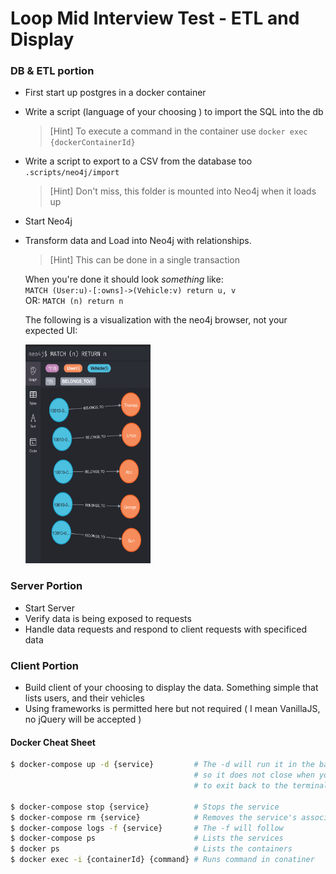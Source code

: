 # Loop Mid Interview Test - ETL and Display

### DB & ETL portion
- First start up postgres in a docker container
- Write a script (language of your choosing ) to import the SQL into the db
  > [Hint] To execute a command in the container use `docker exec {dockerContainerId}`
- Write a script to export to a CSV from the database too `.scripts/neo4j/import`
  > [Hint] Don't miss, this folder is mounted into Neo4j when it loads up
- Start Neo4j
- Transform data and Load into Neo4j with relationships.
  > [Hint] This can be done in a single transaction

  When you're done it should look _something_ like:<br/>
  `MATCH (User:u)-[:owns]->(Vehicle:v) return u, v`<br/>
  OR: `MATCH (n) return n`<br/>

  The following is a visualization with the neo4j browser, not your expected UI:
  </br>
  
  <img src="./Neo4J.png" width=200 height=350 />

### Server Portion
- Start Server
- Verify data is being exposed to requests
- Handle data requests and respond to client requests with specificed data

### Client Portion
- Build client of your choosing to display the data. Something simple that lists users, and their vehicles
- Using frameworks is permitted here but not required ( I mean VanillaJS, no jQuery will be accepted )


#### **Docker Cheat Sheet**
```bash
$ docker-compose up -d {service}         # The -d will run it in the background,
                                         # so it does not close when you attempt
                                         # to exit back to the terminal

$ docker-compose stop {service}          # Stops the service
$ docker-compose rm {service}            # Removes the service's associated container
$ docker-compose logs -f {service}       # The -f will follow
$ docker-compose ps                      # Lists the services
$ docker ps                              # Lists the containers
$ docker exec -i {containerId} {command} # Runs command in conatiner
```      